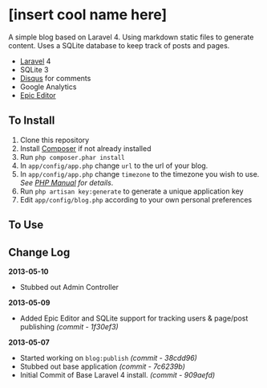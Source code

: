 # [insert cool name here]
A simple blog based on Laravel 4.  Using markdown static files to generate content.  Uses a SQLite database to keep track of posts and pages.

* [Laravel](http://laravel.com) 4
* SQLite 3
* [Disqus](http://disqus.com/) for comments
* Google Analytics
* [Epic Editor](http://epiceditor.com/)

## To Install
1. Clone this repository
1. Install [Composer](http://getcomposer.org) if not already installed
1. Run ```php composer.phar install```
1. In ```app/config/app.php``` change ```url``` to the url of your blog.
1. In ```app/config/app.php``` change ```timezone``` to the timezone you wish to use.  _See [PHP Manual](http://us3.php.net/manual/en/timezones.php) for details_.
1. Run ```php artisan key:generate``` to generate a unique application key
1. Edit ```app/config/blog.php``` according to your own personal preferences

## To Use


## Change Log

**2013-05-10**

* Stubbed out Admin Controller

**2013-05-09**

* Added Epic Editor and SQLite support for tracking users & page/post publishing _(commit - 1f30ef3)_

**2013-05-07**

* Started working on ```blog:publish``` _(commit - 38cdd96)_
* Stubbed out base application _(commit - 7c6239b)_
* Initial Commit of Base Laravel 4 install. _(commit - 909aefd)_